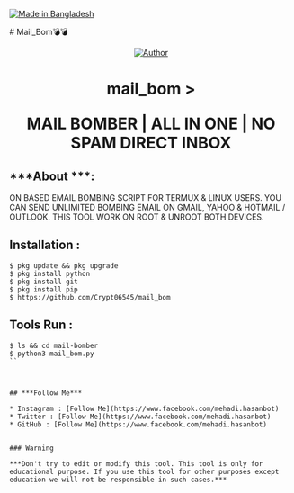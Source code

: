 
<p align="left"> 
<a href="#"><img title="Made in Bangladesh" src="https://img.shields.io/badge/MADE%20IN-BANGLADESH-green?colorA=%23ff0000&colorB=%23017e40&style=for-the-badge"></a>
</p>
# Mail_Bom💣💣
<p align="center"><a href="https://github.com/botolmehedi"><img title="Author" src="https://img.shields.io/badge/Author-Crypt0--Mehedi-red.svg?style=for-the-badge&logo=github"></a></p>
<h1 align="center">mail_bom >
<p align="center">      MAIL BOMBER | ALL IN ONE | NO SPAM DIRECT INBOX</p>

## ***About ***:


ON BASED EMAIL BOMBING SCRIPT FOR TERMUX & LINUX USERS. YOU CAN SEND UNLIMITED BOMBING EMAIL ON GMAIL, YAHOO & HOTMAIL / OUTLOOK. THIS TOOL WORK ON ROOT & UNROOT BOTH DEVICES.

## Installation :
```
$ pkg update && pkg upgrade
$ pkg install python
$ pkg install git
$ pkg install pip
$ https://github.com/Crypt06545/mail_bom
```

## Tools Run :
```
$ ls && cd mail-bomber
$ python3 mail_bom.py
``



## ***Follow Me***

* Instagram : [Follow Me](https://www.facebook.com/mehadi.hasanbot)
* Twitter : [Follow Me](https://www.facebook.com/mehadi.hasanbot)
* GitHub : [Follow Me](https://www.facebook.com/mehadi.hasanbot)


### Warning

***Don't try to edit or modify this tool. This tool is only for educational purpose. If you use this tool for other purposes except education we will not be responsible in such cases.***
